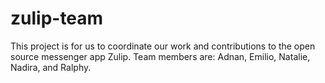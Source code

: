 # zulip-team
This project is for us to coordinate our work and contributions to the open source messenger app Zulip. Team members are: Adnan, Emilio, Natalie, Nadira, and Ralphy.
